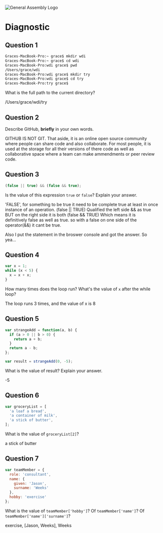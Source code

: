 ![General Assembly Logo](http://i.imgur.com/ke8USTq.png)

# Diagnostic

## Question 1

```sh
Graces-MacBook-Pro:~ grace$ mkdir wdi
Graces-MacBook-Pro:~ grace$ cd wdi
Graces-MacBook-Pro:wdi grace$ pwd
/Users/grace/wdi
Graces-MacBook-Pro:wdi grace$ mkdir try
Graces-MacBook-Pro:wdi grace$ cd try
Graces-MacBook-Pro:try grace$
```

What is the full path to the current directory?

/Users/grace/wdi/try

## Question 2

Describe GitHub, **briefly** in your own words.

GITHUB IS NOT GIT. That aside, it is an online open source community where people can share code and also collaborate. For most people, it is used at the storage for all their versions of there code as well as collaborative space where a team can make ammendments or peer review  code.

## Question 3

```js
(false || true) && (false && true);
```

Is the value of this expression `true` or `false`?  Explain your answer.

'FALSE', for something to be true it need to be complete true at least in once instance of an operation. (false || TRUE) Qualified the left side && as true BUT on the right side it is both (false && TRUE) Which means it is definitively false as well as true. so with a false on one side of the operator(&&) it cant be true.

Also I put the statement in the broswer console and got the answer. So yea...

## Question 4

```js
var x = 1;
while (x < 5) {
  x = x + x;
}
```

How many times does the loop run?  What's the value of `x` after the while loop?

The loop runs 3 times, and the value of x is 8
## Question 5

```js
var strangeAdd = function(a, b) {
  if (a > 0 || b > 0) {
    return a + b;
  }
  return a - b;
};

var result = strangeAdd(0, -5);
```

What is the value of result?  Explain your answer.

-5

## Question 6

```js
var groceryList = [
  'a loaf a bread',
  'a container of milk',
  'a stick of butter',
];
```

What is the value of `groceryList[2]`?

a stick of butter

## Question 7

```js
var teamMember = {
  role: 'consultant',
  name: {
    given: 'Jason',
    surname: 'Weeks'
  },
  hobby: 'exercise'
};
```

What is the value of `teamMember['hobby']`?  Of `teamMember['name']`?  Of
`teamMember['name']['surname']`?

exercise, [Jason, Weeks], Weeks
